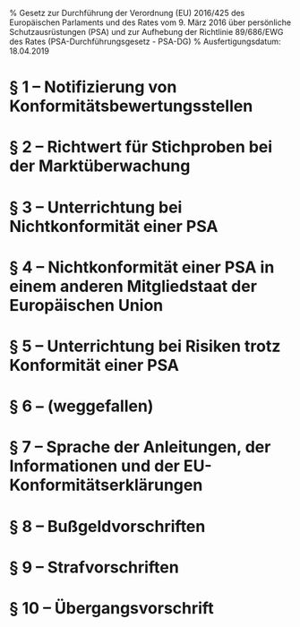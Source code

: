 % Gesetz zur Durchführung der Verordnung (EU) 2016/425 des Europäischen Parlaments und des Rates vom 9. März 2016 über persönliche Schutzausrüstungen (PSA) und zur Aufhebung der Richtlinie 89/686/EWG des Rates  (PSA-Durchführungsgesetz - PSA-DG)
% Ausfertigungsdatum: 18.04.2019
 
# § 1 – Notifizierung von Konformitätsbewertungsstellen

# § 2 – Richtwert für Stichproben bei der Marktüberwachung

# § 3 – Unterrichtung bei Nichtkonformität einer PSA

# § 4 – Nichtkonformität einer PSA in einem anderen Mitgliedstaat der Europäischen Union

# § 5 – Unterrichtung bei Risiken trotz Konformität einer PSA

# § 6 – (weggefallen)

# § 7 – Sprache der Anleitungen, der Informationen und der EU-Konformitätserklärungen

# § 8 – Bußgeldvorschriften

# § 9 – Strafvorschriften

# § 10 – Übergangsvorschrift
